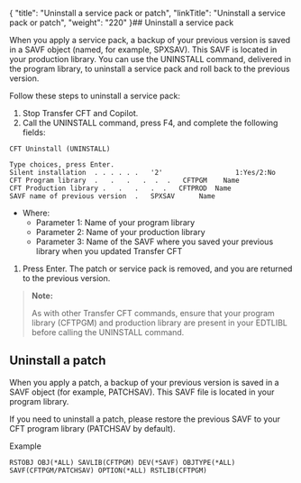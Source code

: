{
    "title": "Uninstall a service pack or patch",
    "linkTitle": "Uninstall a service pack or patch",
    "weight": "220"
}## Uninstall a service pack

When you apply a service pack, a backup of your previous version is saved in a SAVF object (named, for example, SPXSAV). This SAVF is located in your production library. You can use the UNINSTALL command, delivered in the program library, to uninstall a service pack and roll back to the previous version.

Follow these steps to uninstall a service pack:

1.  Stop Transfer CFT and Copilot.
2.  Call the UNINSTALL command, press F4, and complete the following fields:

<!-- -->



    CFT Uninstall (UNINSTALL)
     
    Type choices, press Enter.
    Silent installation  . . . . . .   '2'                  1:Yes/2:No
    CFT Program library  .   .   .   .  .  .   CFTPGM    Name
    CFT Production library .   .   .   .  .   CFTPROD  Name
    SAVF name of previous version  .   SPXSAV      Name

-   Where:
    -   Parameter 1: Name of your program library
    -   Parameter 2: Name of your production library
    -   Parameter 3: Name of the SAVF where you saved your previous library when you updated Transfer CFT

1.  Press Enter. The patch or service pack is removed, and you are returned to the previous version.

> **Note:**
>
> As with other Transfer CFT commands, ensure that your program library (CFTPGM) and production library are present in your EDTLIBL before calling the UNINSTALL command.

## Uninstall a patch

When you apply a patch, a backup of your previous version is saved in a <span class="code">SAVF </span>object (for example, <span class="code">PATCHSAV</span>). This SAVF file is located in your program library.

If you need to uninstall a patch, please restore the previous SAVF to your <span class="bold_in_para">CFT program library</span> (<span class="code">PATCHSAV</span> by default).

Example


    RSTOBJ OBJ(*ALL) SAVLIB(CFTPGM) DEV(*SAVF) OBJTYPE(*ALL) SAVF(CFTPGM/PATCHSAV) OPTION(*ALL) RSTLIB(CFTPGM)

